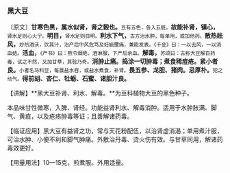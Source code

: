 ### 黑大豆

〔原文〕**甘寒色黑，属水似肾，肾之穀也。**<small>豆有五色，各入五脏。</small>**故能补肾，镇心，**<small>肾水足则心火宁。</small>**明目，**<small>肾水足则目明。</small>**利水下气，**<small>古方治水肿，每单用，或加他药。</small>**散热祛风，**<small>炒热酒沃，饮其汁，治产后中风危笃及妊娠腰痛，兼能发表。《千金》曰：一以去风，一以消血结。</small>**活血，**<small>《产书》曰：熬令烟绝，酒淋服，下产后余血。</small>**解毒，**<small>苏颂曰：古称大豆解百药毒，试之不然，又加甘草，其验乃奇。</small>**消肿止痛。捣涂一切肿毒；煮食稀痘疮。紧小者良。**<small>小者名马料豆，每晨盐水吞，或盐水煮食，补肾。</small>**畏五参、龙胆、猪肉。忌厚朴。**<small>犯之动气。</small>**得前胡、杏仁、牡蛎、石蜜、诸胆汁良。**

【讲解】**黑大豆补肾、利水、解毒。**为豆科植物大豆的黑色种子。

本品味甘性微寒，入脾、肾经。功能益肾利水、解毒消肿。适用于水肿胀满、脚气、黄疸，以及疮疡肿毒等证；且善解诸药毒。

【临证应用】黑大豆有益肾之功，常与天花粉配伍，以治肾虚消渴；单用煮汁服，可治水肿、小便不利和脚气肿痛。外敷治丹毒、烫火伤有效。与甘草同用，解诸药毒效更好。

【用量用法】10—15克，煎煮服。外用适量。
